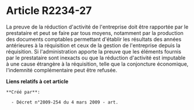 # Article R2234-27

La preuve de la réduction d'activité de l'entreprise doit être rapportée par le prestataire et peut se faire par tous moyens,
notamment par la production des documents comptables permettant d'établir les résultats des années antérieures à la
réquisition et ceux de la gestion de l'entreprise depuis la réquisition. Si l'administration apporte la preuve que les
éléments fournis par le prestataire sont inexacts ou que la réduction d'activité est imputable à une cause étrangère à la
réquisition, telle que la conjoncture économique, l'indemnité complémentaire peut être refusée.

**Liens relatifs à cet article**

	**Créé par**:

	  - Décret n°2009-254 du 4 mars 2009 - art.

